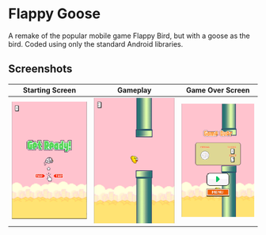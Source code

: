 # Flappy Goose
A remake of the popular mobile game Flappy Bird, but with a goose as the bird. Coded using only the standard Android libraries. 
## Screenshots

Starting Screen | Gameplay | Game Over Screen
------------------------------- | ---------------------------- | --------------------------------
![](demoPictures/flappy1.png?raw=true) | ![](demoPictures/flappy2.png?raw=true) | ![](demoPictures/flappy3.png?raw=true)
